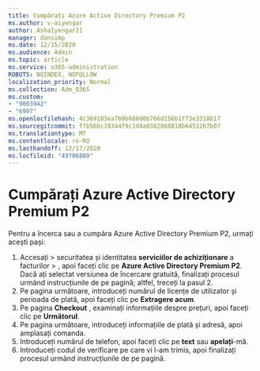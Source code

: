 ```yaml
---
title: Cumpărați Azure Active Directory Premium P2
ms.author: v-aiyengar
author: AshaIyengar21
manager: dansimp
ms.date: 12/15/2020
ms.audience: Admin
ms.topic: article
ms.service: o365-administration
ROBOTS: NOINDEX, NOFOLLOW
localization_priority: Normal
ms.collection: Adm_O365
ms.custom:
- "9003942"
- "6997"
ms.openlocfilehash: 4c369183ea769b688d0b766d156b1f73e3318b17
ms.sourcegitcommit: ffb56bc78344f9c1d4a0302868818b64512b7b07
ms.translationtype: MT
ms.contentlocale: ro-RO
ms.lasthandoff: 12/17/2020
ms.locfileid: "49706889"
---
```

# <a name="buy-azure-active-directory-premium-p2"></a>Cumpărați Azure Active Directory Premium P2

Pentru a încerca sau a cumpăra Azure Active Directory Premium P2, urmați acești pași:

1. Accesați   >  securitatea și identitatea **serviciilor de achiziționare** a facturilor  >  [](https://go.microsoft.com/fwlink/?linkid=2131946), apoi faceți clic pe **Azure Active Directory Premium P2**.
Dacă ați selectat versiunea de încercare gratuită, finalizați procesul urmând instrucțiunile de pe pagină; altfel, treceți la pasul 2.
1. Pe pagina următoare, introduceți numărul de licențe de utilizator și perioada de plată, apoi faceți clic pe **Extragere acum**.
1. Pe pagina **Checkout** , examinați informațiile despre prețuri, apoi faceți clic pe **Următorul**.
1. Pe pagina următoare, introduceți informațiile de plată și adresă, apoi amplasați comanda.
1. Introduceți numărul de telefon, apoi faceți clic pe **text** sau **apelați**-mă.
1. Introduceți codul de verificare pe care vi l-am trimis, apoi finalizați procesul urmând instrucțiunile de pe pagină.
